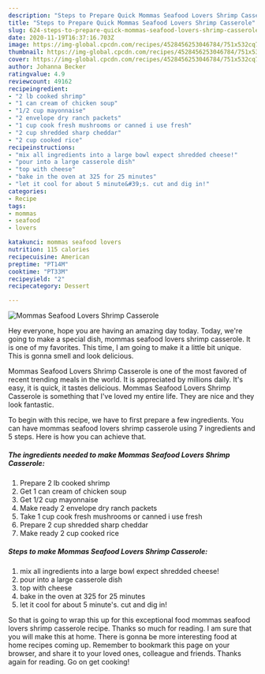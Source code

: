 ```yaml
---
description: "Steps to Prepare Quick Mommas Seafood Lovers Shrimp Casserole"
title: "Steps to Prepare Quick Mommas Seafood Lovers Shrimp Casserole"
slug: 624-steps-to-prepare-quick-mommas-seafood-lovers-shrimp-casserole
date: 2020-11-19T16:37:16.703Z
image: https://img-global.cpcdn.com/recipes/4528456253046784/751x532cq70/mommas-seafood-lovers-shrimp-casserole-recipe-main-photo.jpg
thumbnail: https://img-global.cpcdn.com/recipes/4528456253046784/751x532cq70/mommas-seafood-lovers-shrimp-casserole-recipe-main-photo.jpg
cover: https://img-global.cpcdn.com/recipes/4528456253046784/751x532cq70/mommas-seafood-lovers-shrimp-casserole-recipe-main-photo.jpg
author: Johanna Becker
ratingvalue: 4.9
reviewcount: 49162
recipeingredient:
- "2 lb cooked shrimp"
- "1 can cream of chicken soup"
- "1/2 cup mayonnaise"
- "2 envelope dry ranch packets"
- "1 cup cook fresh mushrooms or canned i use fresh"
- "2 cup shredded sharp cheddar"
- "2 cup cooked rice"
recipeinstructions:
- "mix all ingredients into a large bowl expect shredded cheese!"
- "pour into a large casserole dish"
- "top with cheese"
- "bake in the oven at 325 for 25 minutes"
- "let it cool for about 5 minute&#39;s. cut and dig in!"
categories:
- Recipe
tags:
- mommas
- seafood
- lovers

katakunci: mommas seafood lovers 
nutrition: 115 calories
recipecuisine: American
preptime: "PT14M"
cooktime: "PT33M"
recipeyield: "2"
recipecategory: Dessert

---
```



![Mommas Seafood Lovers Shrimp Casserole](https://img-global.cpcdn.com/recipes/4528456253046784/751x532cq70/mommas-seafood-lovers-shrimp-casserole-recipe-main-photo.jpg)

Hey everyone, hope you are having an amazing day today. Today, we're going to make a special dish, mommas seafood lovers shrimp casserole. It is one of my favorites. This time, I am going to make it a little bit unique. This is gonna smell and look delicious.



Mommas Seafood Lovers Shrimp Casserole is one of the most favored of recent trending meals in the world. It is appreciated by millions daily. It's easy, it is quick, it tastes delicious. Mommas Seafood Lovers Shrimp Casserole is something that I've loved my entire life. They are nice and they look fantastic.


To begin with this recipe, we have to first prepare a few ingredients. You can have mommas seafood lovers shrimp casserole using 7 ingredients and 5 steps. Here is how you can achieve that.

<!--inarticleads1-->

##### The ingredients needed to make Mommas Seafood Lovers Shrimp Casserole:

1. Prepare 2 lb cooked shrimp
1. Get 1 can cream of chicken soup
1. Get 1/2 cup mayonnaise
1. Make ready 2 envelope dry ranch packets
1. Take 1 cup cook fresh mushrooms or canned i use fresh
1. Prepare 2 cup shredded sharp cheddar
1. Make ready 2 cup cooked rice




<!--inarticleads2-->

##### Steps to make Mommas Seafood Lovers Shrimp Casserole:

1. mix all ingredients into a large bowl expect shredded cheese!
1. pour into a large casserole dish
1. top with cheese
1. bake in the oven at 325 for 25 minutes
1. let it cool for about 5 minute&#39;s. cut and dig in!




So that is going to wrap this up for this exceptional food mommas seafood lovers shrimp casserole recipe. Thanks so much for reading. I am sure that you will make this at home. There is gonna be more interesting food at home recipes coming up. Remember to bookmark this page on your browser, and share it to your loved ones, colleague and friends. Thanks again for reading. Go on get cooking!
